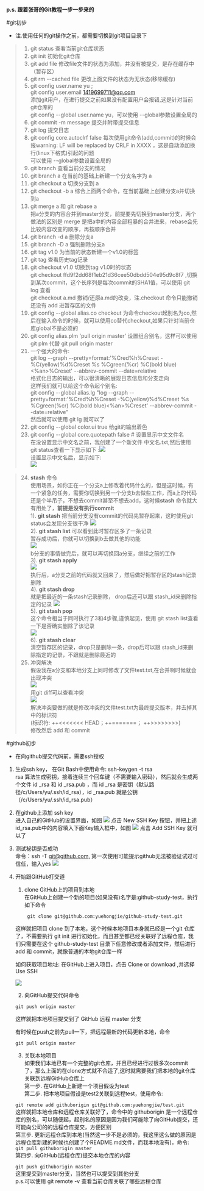 **p.s. 跟着张哥的Git教程一步一步来的**

#git初步       
- 注.使用任何的git操作之前，都需要切换到git项目目录下  
> 1. git status 查看当前git仓库状态  
> 2. git init 初始化git仓库  
> 3. git add file 修改file文件的状态为添加，并没有被提交，是存在缓存中（暂存区）   
> 4. git rm --cached file 更改上面文件的状态为无状态(移除缓存)  
> 5. git config user.name yu ;  
     git config user.email 1419699711@qq.com   
     添加git用户，在进行提交之前如果没有配置用户会报错,这是针对当前git仓库的  
	 git config --global user.name yu，可以使用 --global参数设置全局的
> 6. git commit -m message 提交并附带提交信息  
> 7. git log 提交日志  
> 8. git config core.autoclrf false 每次使用git命令(add,commit)的时候会报warning: LF will be replaced by CRLF in XXXX ，这是自动添加换行(linux下格式)引起的问题  
可以使用 --global参数设置全局的  
> 9. git branch 查看当前分支的情况  
> 10. git branch a 在当前的基础上新建一个分支名字为 a  
> 11. git checkout a 切换分支到 a  
> 12. git checkout -b a 综合上面两个命令，在当前基础上创建分支a并切换到a  
> 13. git merge a 和 git rebase a  
把a分支的内容合并到master分支，前提要先切换到master分支，两个做法的区别是 merge 是把a中的内容全部粗暴的合并进来，rebase会先比较内容改变的顺序，再按顺序合并
> 14. git branch -d a 删除分支a  
> 15. git branch -D a 强制删除分支a  
> 16. git tag v1.0 为当前的状态新建一个v1.0的标签  
> 17. git tag 查看历史tag记录  
> 18. git checkout v1.0 切换到tag v1.0时的状态  
      git checkout ffd9f2dd68f1eb21d36cee50dbdd504e95d9c8f7 ,切换到某次commit，这个长序列是每次commit的SHA1值，可以使用 git log 查看  
      git checkout a.md 撤销/还原a.md的改变，注.checkout 命令只能撤销还没有 add 进暂存区的文件  
> 19. git config --global alias.co checkout   为命令checkout起别名为co,然后在输入命令的时候，就可以使用co替代checkout,如果只针对当前仓库global不是必须的  
> 20. git config alias.plm 'pull origin master' 设置组合别名，这样可以使用 git plm 代替 git pull origin master  
> 21. 一个强大的命令:  
> git log --graph --pretty=format:'%Cred%h%Creset -%C(yellow)%d%Creset %s %Cgreen(%cr) %C(bold blue)<%an>%Creset' --abbrev-commit --date=relative  
格式化日志的输出，可以很清晰的展现日志信息和分支走向  
这样我们就可以给这个命令起个别名:  
git config --global alias.lg "log --graph --pretty=format:'%Cred%h%Creset -%C(yellow)%d%Creset %s %Cgreen(%cr) %C(bold blue)<%an>%Creset' --abbrev-commit --date=relative"   
然后就可以使用 git lg 就可以了  
> 22. git config --global color.ui true 给git的输出着色  
> 23. git config --global core.quotepath false # 设置显示中文文件名  
在没设置显示中文名之前，我创建了一个新文件 中文名.txt,然后使用 git status查看一下显示如下  :![](http://i.imgur.com/PZkJzOS.png)  
设置显示中文名后，显示如下:  
![](http://i.imgur.com/JynuM6m.png)

> 24. **stash** 命令  
使用场景，如你正在一个分支a上修改着代码什么的，但是这时候，有一个紧急的任务，需要你切换到另一个分支b去做些工作，而a上的代码还是个半吊子，不想去commit甚至不想去add，这时候**stash** 命令就大有用处了，**前提是没有执行commit**  
1). **git stash** 把当前分支没有commit的代码先暂存起来，这时使用git status会发现分支很干净
![](http://i.imgur.com/qRFJVwT.png)  
2). **git stash list** 可以看到此时暂存区多了一条记录  
暂存成功后，你就可以切换到b去做其他的功能  
![](http://i.imgur.com/8WvlEZX.png)   
b分支的事情做完后，就可以再切换回a分支，继续之前的工作  
3). **git stash apply**  
![](http://i.imgur.com/bgGJ2DX.png)  
执行后，a分支之前的代码就又回来了，然后做好把暂存区的stash记录删除  
4). **git stash drop**  
就是把最近的一条stash记录删除， drop后还可以跟 stash_id来删除指定的记录 
![](http://i.imgur.com/KWxvuMe.png)  
5). **git stash pop**  
这个命令相当于同时执行了3和4步骤,谨慎起见，使用 git stash list查看一下是否确实删除了该记录  
![](http://i.imgur.com/EWTpUbq.png)  
6). **git stash clear**  
清空暂存区的记录，drop只是删除一条，drop后可以跟 stash_id来删除指定的记录，不跟就是删除最近的
> 25. 冲突解决  
假设我在a分支和本地分支上同时修改了文件test.txt,在合并啊时候就会出现冲突  
![](http://i.imgur.com/BsLFOgz.png)  
用git diff可以查看冲突    
![](http://i.imgur.com/g3AIrH6.png)  
解决冲突要做的就是修改冲突的文件test.txt为最终提交版本，并去掉其中的标识符   
(标识符: ++<<<<<<< HEAD；++=======； ++>>>>>>>>)  
修改然后 add 和 commit

#github初步
- 在向github提交代码前，需要ssh授权

1. 生成ssh key， 在Git Bash中使用命令: ssh-keygen -t rsa  
rsa 算法生成密钥，接着连续三个回车键（不需要输入密码），然后就会生成两个文件 id _rsa 和 id _rsa.pub ，而 id _rsa 是密钥（默认路径/c/Users/yu/.ssh/id_rsa），id _rsa.pub 就是公钥（/c/Users/yu/.ssh/id_rsa.pub）  
2. 在github上添加 ssh key  
进入自己的GitHub的设置界面，如图
![](http://i.imgur.com/hm1H3vi.png)
点击 New SSH Key 按钮，并把上述id_rsa.pub中的内容填入下面Key输入框中，如图
![](http://i.imgur.com/wBlVAEV.png)
点击 Add SSH Key 就可以了
3. 测试秘钥是否成功  
命令：ssh -T git@github.com, 第一次使用可能提示github无法被验证试过可信任，输入yes
![](http://i.imgur.com/hTdFI3V.png)
4. 开始跟GitHub打交道  
  
	1) clone GitHub上的项目到本地  
	在GitHub上创建一个新的项目(如果没有)名字是:github-study-test，执行如下命令  

	   ` git clone git@github.com:yuehongjie/github-study-test.git`
   
    这样就把项目 clone 到了本地，这个时候本地项目本身就已经是一个git 仓库了，不需要执行 git init 进行初始化，而且甚至都已经关联好了远程仓库，我们只需要在这个 github-study-test 目录下任意修改或者添加文件，然后进行add 和 commit，就像普通的本地git仓库一样

	如何获取项目地址:  在GitHub上进入项目，点击 Clone or download ,并选择 Use SSH

	![](http://i.imgur.com/k0aUzle.png)

	2) 向GitHub提交代码命令  

	`git push origin master`  
  
  
	这样就把本地项目提交到了 GitHub 远程 master 分支  
  
	有时候在push之前先pull一下，把远程最新的代码更新本地，命令  
  
	`git pull origin master`  
  
	3) 关联本地项目  
如果我们本地已有一个完整的git仓库，并且已经进行过很多次commit了，那么上面的在clone方式就不合适了,这时就需要我们把本地的git仓库关联到远程GitHub仓库上  
   第一步. 在GitHub上新建一个项目假设为test  
   第二步. 把本地项目假设是test2关联到远程test，使用命令:  

	`git remote add githuborigin git@github.com:yuehongjie/test.git`  
这样就把本地仓库和远程仓库关联好了，命令中的 githuborigin 是一个远程仓库的别名，可以随便起，起别名的原因是因为我们可能除了向GitHub提交，还可能向公司的的远程仓库提交，方便区别  
   第三步. 更新远程仓库到本地(当然这一步不是必须的，我这里这么做的原因是远程仓库新建的时候也创建了个README.md文件，而我本地没有)，命令:   
	`git pull githuborigin master`   
   第四步. 向GitHub(远程仓库)提交本地仓库的内容

	`git push githuborigin master`  
   这里提交到master分支，当然也可以提交到其他分支  
   p.s.可以使用 git remote -v 查看当前仓库关联了哪些远程仓库
